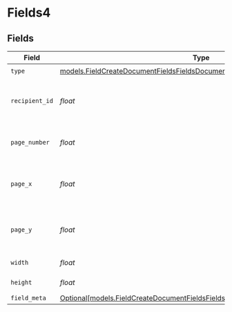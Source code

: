# Fields4


## Fields

| Field                                                                                                                                                              | Type                                                                                                                                                               | Required                                                                                                                                                           | Description                                                                                                                                                        |
| ------------------------------------------------------------------------------------------------------------------------------------------------------------------ | ------------------------------------------------------------------------------------------------------------------------------------------------------------------ | ------------------------------------------------------------------------------------------------------------------------------------------------------------------ | ------------------------------------------------------------------------------------------------------------------------------------------------------------------ |
| `type`                                                                                                                                                             | [models.FieldCreateDocumentFieldsFieldsDocumentsFieldsRequestRequestBody4Type](../models/fieldcreatedocumentfieldsfieldsdocumentsfieldsrequestrequestbody4type.md) | :heavy_check_mark:                                                                                                                                                 | N/A                                                                                                                                                                |
| `recipient_id`                                                                                                                                                     | *float*                                                                                                                                                            | :heavy_check_mark:                                                                                                                                                 | The ID of the recipient to create the field for.                                                                                                                   |
| `page_number`                                                                                                                                                      | *float*                                                                                                                                                            | :heavy_check_mark:                                                                                                                                                 | The page number the field will be on.                                                                                                                              |
| `page_x`                                                                                                                                                           | *float*                                                                                                                                                            | :heavy_check_mark:                                                                                                                                                 | The X coordinate of where the field will be placed.                                                                                                                |
| `page_y`                                                                                                                                                           | *float*                                                                                                                                                            | :heavy_check_mark:                                                                                                                                                 | The Y coordinate of where the field will be placed.                                                                                                                |
| `width`                                                                                                                                                            | *float*                                                                                                                                                            | :heavy_check_mark:                                                                                                                                                 | The width of the field.                                                                                                                                            |
| `height`                                                                                                                                                           | *float*                                                                                                                                                            | :heavy_check_mark:                                                                                                                                                 | The height of the field.                                                                                                                                           |
| `field_meta`                                                                                                                                                       | [Optional[models.FieldCreateDocumentFieldsFieldsDocumentsFieldsFieldMeta]](../models/fieldcreatedocumentfieldsfieldsdocumentsfieldsfieldmeta.md)                   | :heavy_minus_sign:                                                                                                                                                 | N/A                                                                                                                                                                |